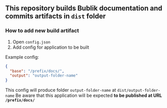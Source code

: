## This repository builds Bublik documentation and commits artifacts in `dist` folder

### How to add new build artifact

1. Open `config.json`
2. Add config for application to be built

Example config:

```json
{
  "base": "/prefix/docs/",
  "output": "output-folder-name"
}
```

This config will produce folder `output-folder-name` at `dist/output-folder-name`
Be aware that this application will be expected **to be published at URL `/prefix/docs/`**
